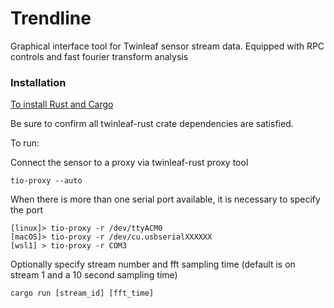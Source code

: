 # Trendline
Graphical interface tool for Twinleaf sensor stream data. Equipped with RPC controls and fast fourier transform analysis

### Installation
[To install Rust and Cargo](https://doc.rust-lang.org/cargo/getting-started/installation.html)

Be sure to confirm all twinleaf-rust crate dependencies are satisfied.

To run: 

Connect the sensor to a proxy via twinleaf-rust proxy tool

    tio-proxy --auto

When there is more than one serial port available, it is necessary to specify the port

    [linux]> tio-proxy -r /dev/ttyACM0
	[macOS]> tio-proxy -r /dev/cu.usbserialXXXXXX
	[wsl1] > tio-proxy -r COM3

Optionally specify stream number and fft sampling time (default is on stream 1 and a 10 second sampling time)

    cargo run [stream_id] [fft_time]